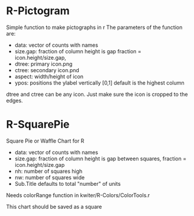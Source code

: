 # R-Pictogram
  Simple function to make pictographs in r
  The parameters of the function are:
  
*    data: vector of counts with names
*    size.gap: fraction of column height is gap fraction = icon.height/size.gap, 
*    dtree: primary icon.png 
*    ctree: secondary icon.pnd
*    aspect: width/height of icon
*    ypos: positions the ylabel vertically [0,1] default is the highest column
  
dtree and ctree can be any icon.
Just make sure the icon is cropped to the edges.

# R-SquarePie
Square Pie or Waffle Chart for R
*    data: vector of counts with names
*    size.gap: fraction of column height is gap between squares, fraction = icon.height/size.gap
*    nh: number of squares high
*    nw: number of squares wide
*    Sub.Title defaults to total "number" of units

Needs colorRange function in kwiter/R-Colors/ColorTools.r 


This chart should be saved as a square

